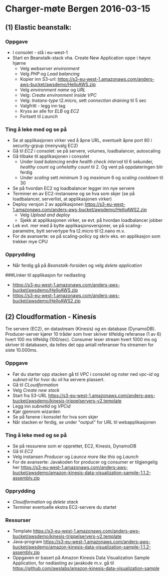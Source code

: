 # Charger-møte Bergen 2016-03-15

## (1) Elastic beanstalk:
### Oppgave
* I consolet - stå i eu-west-1
* Start en Beanstalk-stack vha. Create New Application oppe i høyre hjørne
  * Velg *webserver environment*
  * Velg *PHP* og *Load balancing*
  * Kopier inn S3-url: https://s3-eu-west-1.amazonaws.com/anders-aws-bucket/awsdemo/HelloAWS.zip
  * Velg *environment name* og *URL*
  * Velg: *Create environment inside VPC*
  * Velg: *Instans-type* t2.micro, sett *connection draining* til 5 sec
  * Valgfritt - legg inn tag
  * Kryss av alle for *ELB* og *EC2*
  * Fortsett til *Launch*

### Ting å leke med og se på
* Se at applikasjonen virker ved å åpne URL, eventuelt åpne port 80 i security-grpup (menyvalg EC2)
* Gå til *EC2* i consolet: se på servere, volumes, loadbalancer, autoscaling
* Gå tilbake til applikasjonen i consolet
  * Under *load balancing* endre *health check interval* til 6 sekunder, *healthy count* og *unhelathy count* til 2. Og vent på oppdateringen blir ferdig
  * Under *scaling* sett *minimum* 3 og *maximum* 6 og *scaling cooldown* til 30
* Se på hvordan EC2 og loadbalancer legger inn nye servere
* Terminer en av EC2-instansene og se hva som skjer (se på loadbalancer, serverlist, at applikasjonen virker)
* Deploy versjon 2 av applikasjonen https://s3-eu-west-1.amazonaws.com/anders-aws-bucket/awsdemo/HelloAWS2.zip
  * Velg *Upload and deploy*
  * Sjekk at applikasjonen virker, se evt. på hvordan loadbalancer jobber
* Lek evt. mer med å bytte applikasjonsversjoner, se på scaling-parametre, bytt servertype fra t2.micro til t2.nano m.v.
* For de avanserte: se på scaling-policy og skriv eks. en applikasjon som trekker mye CPU

### Opprydding
* Når ferdig gå på *Beanstalk*-forsiden og velg *delete application*
  
###Linker til applikasjon for nedlasting
* https://s3-eu-west-1.amazonaws.com/anders-aws-bucket/awsdemo/HelloAWS.zip
* https://s3-eu-west-1.amazonaws.com/anders-aws-bucket/awsdemo/HelloAWS2.zip

## (2) Cloudformation - Kinesis

Tre servere (EC2), en datastream (Kinesis) og en database (DynamoDB). Producer-server kjører 10 tråder som hver skriver tilfeldig referanse (1 av 6) hvert 100 ms tilfeldig (100/sec). Consumer leser stream hvert 1000 ms og skriver til databasen, da telles det opp antall referanser fra streamen for siste 10.000ms. 

### Oppgave
* Før du starter opp stacken gå til *VPC* i consolet og noter ned *vpc-id* og *subnet-id* for hvor du vil ha servere plassert.  
* Gå til *CLoudformation*
 * Velg *Create new stack* 
 * Start fra S3-URL https://s3-eu-west-1.amazonaws.com/anders-aws-bucket/awsdemo/kinesis-trippelservers-v2.template
 * Legg inn *subnetId* og *VPCid*
 * Kjør gjennom wizarden
 * Se på fanene i konsolet for hva som skjer
* Når stacken er ferdig, se under "output" for URL til webapplikasjonen
 
### Ting å leke med og se på
* Se på ressurene som er opprettet, EC2, Kinesis, DynamoDB
* Gå til *EC2*
 * Velg instansen *Producer* og *Launce more like this* og *Launch*
* For de avanserte: Javakoden for producer og consumer er tilgjengelig her https://s3-eu-west-1.amazonaws.com/anders-aws-bucket/awsdemo/amazon-kinesis-data-visualization-sample-1.1.2-assembly.zip

### Opprydding
* *Cloudformation* og *delete stack*
* Terminer eventuelle ekstra EC2-servere du startet

### Ressurser
* Template https://s3-eu-west-1.amazonaws.com/anders-aws-bucket/awsdemo/kinesis-trippelservers-v2.template
* Java-program https://s3-eu-west-1.amazonaws.com/anders-aws-bucket/awsdemo/amazon-kinesis-data-visualization-sample-1.1.2-assembly.zip
* Oppgaven er basert på Amazon Kinesis Data Visualization Sample Application, for nedlasting av javakode m.v. gå til https://github.com/awslabs/amazon-kinesis-data-visualization-sample


